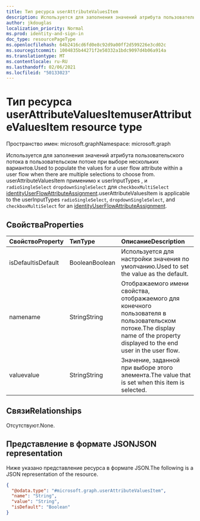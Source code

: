 ```yaml
---
title: Тип ресурса userAttributeValuesItem
description: Используется для заполнения значений атрибута пользовательского потока в пользовательском потоке при выборе нескольких вариантов.
author: jkdouglas
localization_priority: Normal
ms.prod: identity-and-sign-in
doc_type: resourcePageType
ms.openlocfilehash: 64b2416cd6fd0e8c92d9a00ff2d599226e3cd02c
ms.sourcegitcommit: 1004835b44271f2e50332a1bdc9097d4b06a914a
ms.translationtype: MT
ms.contentlocale: ru-RU
ms.lasthandoff: 02/06/2021
ms.locfileid: "50133023"
---
```

# <a name="userattributevaluesitem-resource-type"></a><span data-ttu-id="aa4c2-103">Тип ресурса userAttributeValuesItem</span><span class="sxs-lookup"><span data-stu-id="aa4c2-103">userAttributeValuesItem resource type</span></span>

<span data-ttu-id="aa4c2-104">Пространство имен: microsoft.graph</span><span class="sxs-lookup"><span data-stu-id="aa4c2-104">Namespace: microsoft.graph</span></span>

<span data-ttu-id="aa4c2-105">Используется для заполнения значений атрибута пользовательского потока в пользовательском потоке при выборе нескольких вариантов.</span><span class="sxs-lookup"><span data-stu-id="aa4c2-105">Used to populate the values for a user flow attribute within a user flow when there are multiple selections to choose from.</span></span> <span data-ttu-id="aa4c2-106">userAttributeValuesItem применимо к userInputTypes , и `radioSingleSelect` `dropdownSingleSelect` для `checkboxMultiSelect` [identityUserFlowAttributeAssignment](..\resources\identityuserflowattributeassignment.md).</span><span class="sxs-lookup"><span data-stu-id="aa4c2-106">userAttributeValuesItem is applicable to the userInputTypes `radioSingleSelect`, `dropdownSingleSelect`, and `checkboxMultiSelect` for an [identityUserFlowAttributeAssignment](..\resources\identityuserflowattributeassignment.md).</span></span>

## <a name="properties"></a><span data-ttu-id="aa4c2-107">Свойства</span><span class="sxs-lookup"><span data-stu-id="aa4c2-107">Properties</span></span>

|<span data-ttu-id="aa4c2-108">Свойство</span><span class="sxs-lookup"><span data-stu-id="aa4c2-108">Property</span></span>|<span data-ttu-id="aa4c2-109">Тип</span><span class="sxs-lookup"><span data-stu-id="aa4c2-109">Type</span></span>|<span data-ttu-id="aa4c2-110">Описание</span><span class="sxs-lookup"><span data-stu-id="aa4c2-110">Description</span></span>|
|:---|:---|:---|
|<span data-ttu-id="aa4c2-111">isDefault</span><span class="sxs-lookup"><span data-stu-id="aa4c2-111">isDefault</span></span>|<span data-ttu-id="aa4c2-112">Boolean</span><span class="sxs-lookup"><span data-stu-id="aa4c2-112">Boolean</span></span>|<span data-ttu-id="aa4c2-113">Используется для настройки значения по умолчанию.</span><span class="sxs-lookup"><span data-stu-id="aa4c2-113">Used to set the value as the default.</span></span>|
|<span data-ttu-id="aa4c2-114">name</span><span class="sxs-lookup"><span data-stu-id="aa4c2-114">name</span></span>|<span data-ttu-id="aa4c2-115">String</span><span class="sxs-lookup"><span data-stu-id="aa4c2-115">String</span></span>|<span data-ttu-id="aa4c2-116">Отображаемого имени свойства, отображаемого для конечного пользователя в пользовательском потоке.</span><span class="sxs-lookup"><span data-stu-id="aa4c2-116">The display name of the property displayed to the end user in the user flow.</span></span>|
|<span data-ttu-id="aa4c2-117">value</span><span class="sxs-lookup"><span data-stu-id="aa4c2-117">value</span></span>|<span data-ttu-id="aa4c2-118">String</span><span class="sxs-lookup"><span data-stu-id="aa4c2-118">String</span></span>|<span data-ttu-id="aa4c2-119">Значение, заданной при выборе этого элемента.</span><span class="sxs-lookup"><span data-stu-id="aa4c2-119">The value that is set when this item is selected.</span></span>|

## <a name="relationships"></a><span data-ttu-id="aa4c2-120">Связи</span><span class="sxs-lookup"><span data-stu-id="aa4c2-120">Relationships</span></span>

<span data-ttu-id="aa4c2-121">Отсутствуют.</span><span class="sxs-lookup"><span data-stu-id="aa4c2-121">None.</span></span>

## <a name="json-representation"></a><span data-ttu-id="aa4c2-122">Представление в формате JSON</span><span class="sxs-lookup"><span data-stu-id="aa4c2-122">JSON representation</span></span>

<span data-ttu-id="aa4c2-123">Ниже указано представление ресурса в формате JSON.</span><span class="sxs-lookup"><span data-stu-id="aa4c2-123">The following is a JSON representation of the resource.</span></span>
<!-- {
  "blockType": "resource",
  "@odata.type": "microsoft.graph.userAttributeValuesItem"
}
-->

``` json
{
  "@odata.type": "#microsoft.graph.userAttributeValuesItem",
  "name": "String",
  "value": "String",
  "isDefault": "Boolean"
}
```
